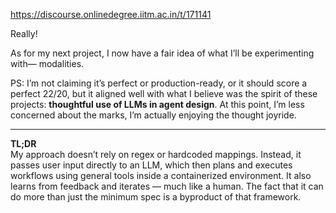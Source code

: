https://discourse.onlinedegree.iitm.ac.in/t/171141

Really!</strong></p>
<p>As for my next project, I now have a fair idea of what I’ll be experimenting with— modalities.</p>
<p>PS: I’m not claiming it’s perfect or production-ready, or it should score a perfect 22/20, but it aligned well with what I believe was the spirit of these projects: <strong>thoughtful use of LLMs in agent design</strong>. At this point, I’m less concerned about the marks, I’m actually enjoying the thought joyride. </p>
<hr/>
<p><strong>TL;DR</strong><br/>
My approach doesn’t rely on regex or hardcoded mappings. Instead, it passes user input directly to an LLM, which then plans and executes workflows using general tools inside a containerized environment. It also learns from feedback and iterates — much like a human. The fact that it can do more than just the minimum spec is a byproduct of that framework.